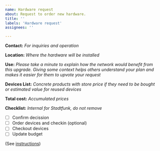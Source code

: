 ```yaml
---
name: Hardware request
about: Request to order new hardware.
title: ''
labels: 'Hardware request'
assignees: ''

---
```


**Contact:**
_For inquiries and operation_


**Location:**
_Where the hardware will be installed_


**Use:**
_Please take a minute to explain how the network would benefit from this upgrade. Giving some context helps others understand your plan and makes it easier for them to upvote your request_


**Devices List:**
_Concrete products with store price if they need to be bought or estimated value for reused devices_


**Total cost:**
_Accumulated prices_


**Checklist:**
_Internal for Stadtfunk, do not remove_

- [ ] Confirm decission
- [ ] Order devices and checkin (optional)
- [ ] Checkout devices
- [ ] Update budget

(See [instructions](https://github.com/freifunk-berlin/meta/blob/main/Hardware-requests.md))

